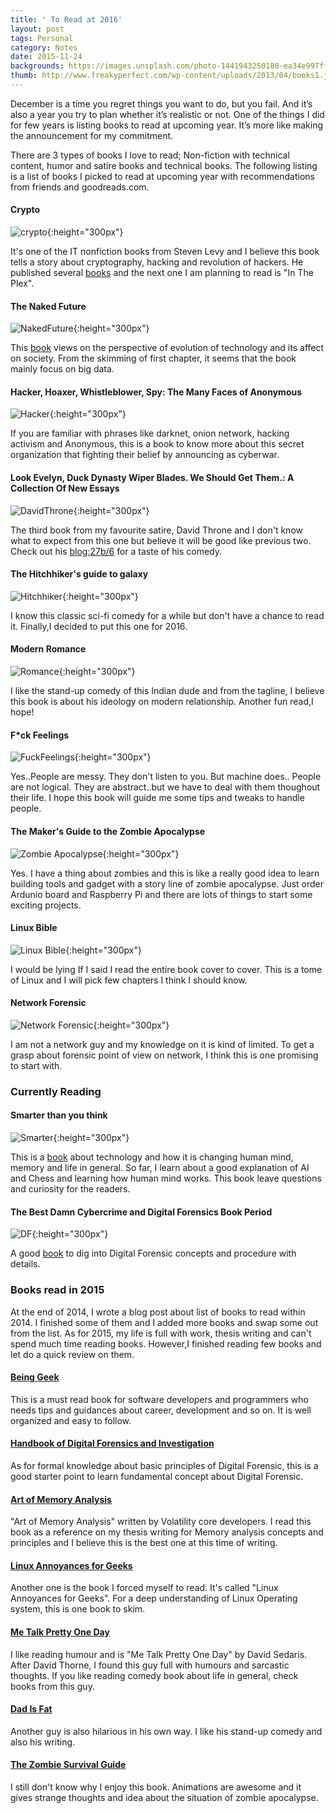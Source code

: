 ```yaml
---
title: ' To Read at 2016'
layout: post
tags: Personal
category: Notes
date: 2015-11-24
backgrounds: https://images.unsplash.com/photo-1441943250180-ea34e997ffad?ixlib=rb-0.3.5&q=80&fm=jpg 
thumb: http://www.freakyperfect.com/wp-content/uploads/2013/04/books1.jpg
---
```

December is a time you regret things you want to do, but you fail. And it’s also a year you try to plan whether it’s realistic or not. One of the things I did for few years is listing books to read at upcoming year. It’s more like making the announcement for my commitment.

There are 3 types of books I love to read; Non-fiction with technical content, humor and satire books and technical books. The following listing is a list of books I picked to read at upcoming year with recommendations from friends and goodreads.com.

#### Crypto

![crypto](https://d.gr-assets.com/books/1370798849l/984428.jpg){:height="300px"}
 
It's one of the IT nonfiction books from Steven Levy and I believe this book tells a story about cryptography, hacking and revolution of hackers. He published several [books](http://www.stevenlevy.com/index.php/books) and the next one I am planning to read is "In The Plex".

#### The Naked Future

![NakedFuture](https://d.gr-assets.com/books/1394997672l/18114099.jpg){:height="300px"}

This [book](http://patricktucker.com/about-the-book/) views on the perspective of evolution of technology and its affect on society. From the skimming of first chapter, it seems that the book mainly focus on big data.

#### Hacker, Hoaxer, Whistleblower, Spy: The Many Faces of Anonymous

![Hacker](https://d.gr-assets.com/books/1410797749l/20601080.jpg){:height="300px"}

If you are familiar with phrases like darknet, onion network, hacking activism and Anonymous, this is a book to know more about this secret organization that fighting their belief by announcing as cyberwar.

#### Look Evelyn, Duck Dynasty Wiper Blades. We Should Get Them.: A Collection Of New Essays 

![DavidThrone](https://d.gr-assets.com/books/1422459180l/23658930.jpg){:height="300px"}

The third book from my favourite satire, David Throne and I don't know what to expect from this one but believe it will be good like previous two. Check out his [blog:27b/6](http://www.27bslash6.com/) for a taste of his comedy.

#### The Hitchhiker's guide to galaxy

![Hitchhiker](https://d.gr-assets.com/books/1327656754l/11.jpg){:height="300px"}

I know this classic sci-fi comedy for a while but don't have a chance to read it. Finally,I decided to put this one for 2016.

#### Modern Romance

![Romance](https://d.gr-assets.com/books/1432335014l/23453112.jpg){:height="300px"}

I like the stand-up comedy of this Indian dude and from the tagline, I believe this book is about his ideology on modern relationship. Another fun read,I hope!

#### F*ck Feelings

![FuckFeelings](https://d.gr-assets.com/books/1440993148l/23492600.jpg){:height="300px"} 

Yes..People are messy. They don't listen to you. But machine does.. People are not logical. They are abstract..but we have to deal with them thoughout their life. I hope this book will guide me some tips and tweaks to handle people.

#### The Maker's Guide to the Zombie Apocalypse 

![Zombie Apocalypse ](https://d.gr-assets.com/books/1446416682l/26778102.jpg){:height="300px"}

Yes. I have a thing about zombies and this is like a really good idea to learn building tools and gadget with a story line of zombie apocalypse. Just order Ardunio board and Raspberry Pi and there are lots of things to start some exciting projects.

#### Linux Bible

![Linux Bible](https://d.gr-assets.com/books/1355106656l/13838572.jpg){:height="300px"}

I would be lying If I said I read the entire book cover to cover. This is a tome of Linux and I will pick few chapters I think I should know. 

#### Network Forensic

![Network Forensic](https://d.gr-assets.com/books/1348237442l/13660853.jpg){:height="300px"}

I am not a network guy and my knowledge on it is kind of limited. To get a grasp about forensic point of view on network, I think this is one promising to start with.

### Currently Reading

#### Smarter than you think

![Smarter](https://d.gr-assets.com/books/1366560355l/17707600.jpg){:height="300px"}

This is a <a href="http://smarterthanyouthink.net/" target="_blank">book</a> about technology and how it is changing human mind, memory and life in general. So far, I learn about a good explanation of AI and Chess and learning how human mind works. This book leave questions and curiosity for the readers.

#### The Best Damn Cybercrime and Digital Forensics Book Period

![DF](https://d.gr-assets.com/books/1347704216l/2467483.jpg){:height="300px"} 

A good  <a href="http://www.sciencedirect.com/science/book/9781597492287" target="_blank"> book</a> to dig into Digital Forensic concepts and procedure with details.

### Books read in 2015
At the end of 2014, I wrote a blog post about list of books to read within 2014. I finished some of them and I added more books and swap some out from the list. As for 2015, my life is full with work, thesis writing and can't spend much time reading books. However,I finished reading few books and let do a quick review on them.

#### <a href="http://www.beinggeek.com/" target="_blank">Being Geek</a>

This is a must read book for software developers and programmers who needs tips and guidances about career, development and so on. It is well organized and easy to follow. 

#### <a href="http://www.sciencedirect.com/science/book/9780123742674" target="_blank">Handbook of Digital Forensics and Investigation</a>

As for formal knowledge about basic principles of Digital Forensic, this is a good starter point to learn fundamental concept about Digital Forensic.

#### <a href="http://www.memoryanalysis.net/#!amf/cmg5" target="_blank">Art of Memory Analysis</a>

"Art of Memory Analysis" written by Volatility core developers. I read this book as a reference on my thesis writing for Memory analysis concepts and principles and I believe this is the best one at this time of writing.

#### <a href="http://shop.oreilly.com/product/9780596008017.do" target="_blank">Linux Annoyances for Geeks</a> 

Another one is the book I forced myself to read. It's called "Linux Annoyances for Geeks". For a deep understanding of Linux Operating system, this is one book to skim.
 
#### <a href="https://www.goodreads.com/book/show/4137.Me_Talk_Pretty_One_Day" target="_blank">Me Talk Pretty One Day</a>

I like reading humour and  is "Me Talk Pretty One Day" by David Sedaris. After David Thorne, I found this guy full with humours and sarcastic thoughts. If you like reading comedy book about life in general, check books from this guy.

#### <a href="http://www.jimgaffigan.com/books/dad-is-fat" target="_blank">Dad Is Fat</a>

Another guy is also hilarious in his own way. I like his stand-up comedy and also his writing. 
 
#### <a href="https://www.goodreads.com/book/show/2574748-the-zombie-survival-guide" target="_blank"> The Zombie Survival Guide</a>

I still don't know why I enjoy this book. Animations are awesome and it gives strange thoughts and idea about the situation of zombie apocalypse.
 




  
